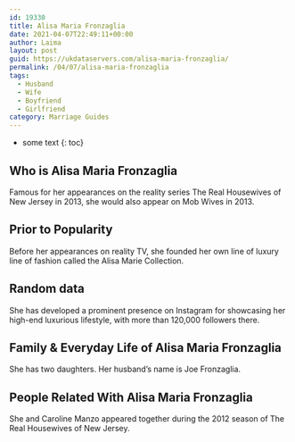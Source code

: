 ```yaml
---
id: 19330
title: Alisa Maria Fronzaglia
date: 2021-04-07T22:49:11+00:00
author: Laima
layout: post
guid: https://ukdataservers.com/alisa-maria-fronzaglia/
permalink: /04/07/alisa-maria-fronzaglia
tags:
  - Husband
  - Wife
  - Boyfriend
  - Girlfriend
category: Marriage Guides
---
```


* some text
{: toc}


## Who is Alisa Maria Fronzaglia
                  
                  
                  
Famous for her appearances on the reality series The Real Housewives of New Jersey in 2013, she would also appear on Mob Wives in 2013. 
                  
              
            
              
            
                
                
                
## Prior to Popularity
                  
                  
                  
Before her appearances on reality TV, she founded her own line of luxury line of fashion called the Alisa Marie Collection. 
                  
              
            
              
            
                
                
                
## Random data
                  
                  
                  
She has developed a prominent presence on Instagram for showcasing her high-end luxurious lifestyle, with more than 120,000 followers there. 
                  
              
            
              
            
                
                
                
## Family & Everyday Life of Alisa Maria Fronzaglia
                  
                  
                  
She has two daughters. Her husband&#8217;s name is Joe Fronzaglia.
                  
              
            
              
            
                
                
                
## People Related With Alisa Maria Fronzaglia
                  
                  
                  
She and Caroline Manzo appeared together during the 2012 season of The Real Housewives of New Jersey. 
                  
              
            
              
            
                
              
            
              
              
            
            
              
            
          
          
          